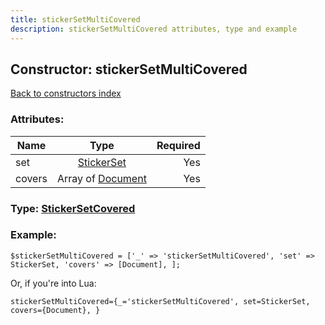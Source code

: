 ```yaml
---
title: stickerSetMultiCovered
description: stickerSetMultiCovered attributes, type and example
---
```

## Constructor: stickerSetMultiCovered  
[Back to constructors index](index.md)



### Attributes:

| Name     |    Type       | Required |
|----------|:-------------:|---------:|
|set|[StickerSet](../types/StickerSet.md) | Yes|
|covers|Array of [Document](../types/Document.md) | Yes|



### Type: [StickerSetCovered](../types/StickerSetCovered.md)


### Example:

```
$stickerSetMultiCovered = ['_' => 'stickerSetMultiCovered', 'set' => StickerSet, 'covers' => [Document], ];
```  

Or, if you're into Lua:  


```
stickerSetMultiCovered={_='stickerSetMultiCovered', set=StickerSet, covers={Document}, }

```


